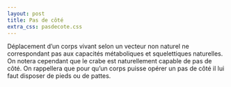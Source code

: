 ```yaml
---
layout: post
title: Pas de côté
extra_css: pasdecote.css
---
```


Déplacement d’un corps vivant selon un vecteur non naturel ne correspondant pas aux capacités métaboliques et squelettiques naturelles.  
On notera cependant que le crabe est naturellement capable de pas de côté.
On rappellera que pour qu’un corps puisse opérer un pas de côté il lui faut disposer de pieds ou de pattes. 
